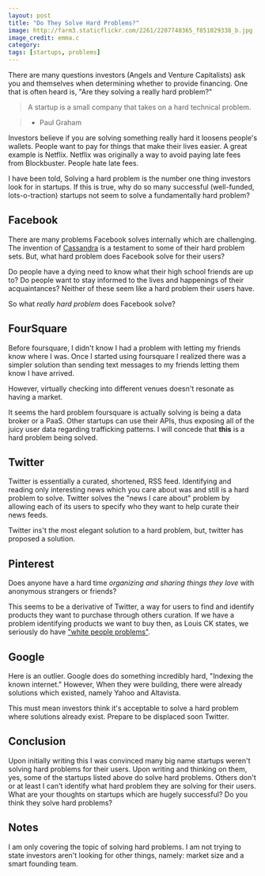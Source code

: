 ```yaml
---
layout: post
title: "Do They Solve Hard Problems?"
image: http://farm3.staticflickr.com/2261/2207748365_f851029338_b.jpg
image_credit: emma.c
category: 
tags: [startups, problems]
---
```


There are many questions investors (Angels and Venture Capitalists) ask you and themselves when determining whether to provide financing. One that is often heard is, "Are they solving a really hard problem?"

> A startup is a small company that takes on a hard technical problem.

> * Paul Graham

Investors believe if you are solving something really hard it loosens people's wallets. People want to pay for things that make their lives easier. A great example is Netflix. Netflix was originally a way to avoid paying late fees from Blockbuster. People hate late fees.

I have been told, Solving a hard problem is the number one thing investors look for in startups. If this is true, why do so many successful (well-funded, lots-o-traction) startups not seem to solve a fundamentally hard problem?

## Facebook
There are many problems Facebook solves internally which are challenging. The invention of [Cassandra](http://en.wikipedia.org/wiki/Apache_Cassandra) is a testament to some of their hard problem sets. But, what hard problem does Facebook solve for their users?

Do people have a dying need to know what their high school friends are up to? Do people want to stay informed to the lives and happenings of their acquaintances? Neither of these seem like a hard problem their users have. 

So what *really hard problem* does Facebook solve?

## FourSquare
Before foursquare, I didn't know I had a problem with letting my friends know where I was. Once I started using foursquare I realized there was a simpler solution than sending text messages to my friends letting them know I have arrived.

However, virtually checking into different venues doesn't resonate as having a market. 

It seems the hard problem foursquare is actually solving is being a data broker or a PaaS. Other startups can use their APIs, thus exposing all of the juicy user data regarding trafficking patterns. I will concede that **this** is a hard problem being solved.

## Twitter
Twitter is essentially a curated, shortened, RSS feed. Identifying and reading only interesting news which you care about was and still is a hard problem to solve. Twitter solves the "news I care about" problem by allowing each of its users to specify who they want to help curate their news feeds.

Twitter ins't the most elegant solution to a hard problem, but, twitter has proposed a solution.

## Pinterest
Does anyone have a hard time _organizing and sharing things they love_ with anonymous strangers or friends?

This seems to be a derivative of Twitter, a way for users to find and identify products they want to purchase through others curation. If we have a problem identifying products we want to buy then, as Louis CK states, we seriously do have ["white people problems"](http://www.youtube.com/watch?v=TG4f9zR5yzY).

## Google
Here is an outlier. Google does do something incredibly hard, "Indexing the known internet." However, When they were building, there were already solutions which existed, namely Yahoo and Altavista.

This must mean investors think it's acceptable to solve a hard problem where solutions already exist. Prepare to be displaced soon Twitter.

## Conclusion
Upon initially writing this I was convinced many big name startups weren't solving hard problems for their users. Upon writing and thinking on them, yes, some of the startups listed above do solve hard problems. Others don't or at least I can't identify what hard problem they are solving for their users. What are your thoughts on startups which are hugely successful? Do you think they solve hard problems?

## Notes
I am only covering the topic of solving hard problems. I am not trying to state investors aren't looking for other things, namely: market size and a smart founding team.